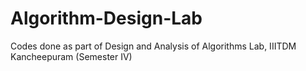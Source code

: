 # Algorithm-Design-Lab
Codes done as part of Design and Analysis of Algorithms Lab, IIITDM Kancheepuram (Semester IV)
